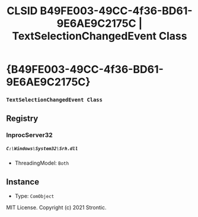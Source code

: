 ﻿---
title: "CLSID B49FE003-49CC-4f36-BD61-9E6AE9C2175C | TextSelectionChangedEvent Class"
excerpt: What is COM-Object CLSID B49FE003-49CC-4f36-BD61-9E6AE9C2175C?
---

# {B49FE003-49CC-4f36-BD61-9E6AE9C2175C}

### `TextSelectionChangedEvent Class`

## Registry


### InprocServer32

##### `C:\Windows\System32\Srh.dll`
* ThreadingModel: `Both`

## Instance

* Type: `ComObject`

MIT License. Copyright (c) 2021 Strontic.


